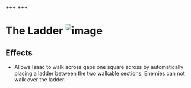+++
+++

 # The Ladder ![image](/image/The_Ladder.png) 

Effects
---------


* Allows Isaac to walk across gaps one square across by automatically placing a ladder between the two walkable sections. Enemies can not walk over the ladder.


